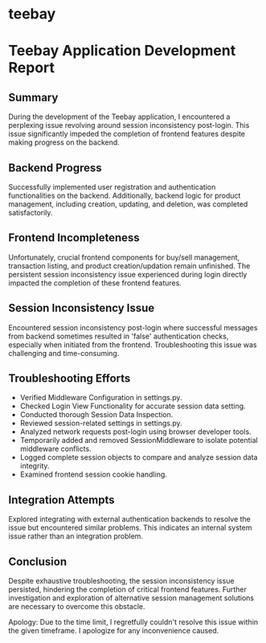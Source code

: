 # teebay

# Teebay Application Development Report

## Summary

During the development of the Teebay application, I encountered a perplexing issue revolving around session inconsistency post-login. This issue significantly impeded the completion of frontend features despite making progress on the backend.

## Backend Progress

Successfully implemented user registration and authentication functionalities on the backend. Additionally, backend logic for product management, including creation, updating, and deletion, was completed satisfactorily.

## Frontend Incompleteness

Unfortunately, crucial frontend components for buy/sell management, transaction listing, and product creation/updation remain unfinished. The persistent session inconsistency issue experienced during login directly impacted the completion of these frontend features.

## Session Inconsistency Issue

Encountered session inconsistency post-login where successful messages from backend sometimes resulted in 'false' authentication checks, especially when initiated from the frontend. Troubleshooting this issue was challenging and time-consuming.

## Troubleshooting Efforts

- Verified Middleware Configuration in settings.py.
- Checked Login View Functionality for accurate session data setting.
- Conducted thorough Session Data Inspection.
- Reviewed session-related settings in settings.py.
- Analyzed network requests post-login using browser developer tools.
- Temporarily added and removed SessionMiddleware to isolate potential middleware conflicts.
- Logged complete session objects to compare and analyze session data integrity.
- Examined frontend session cookie handling.

## Integration Attempts

Explored integrating with external authentication backends to resolve the issue but encountered similar problems. This indicates an internal system issue rather than an integration problem.

## Conclusion

Despite exhaustive troubleshooting, the session inconsistency issue persisted, hindering the completion of critical frontend features. Further investigation and exploration of alternative session management solutions are necessary to overcome this obstacle.

Apology: Due to the time limit, I regretfully couldn't resolve this issue within the given timeframe. I apologize for any inconvenience caused.

